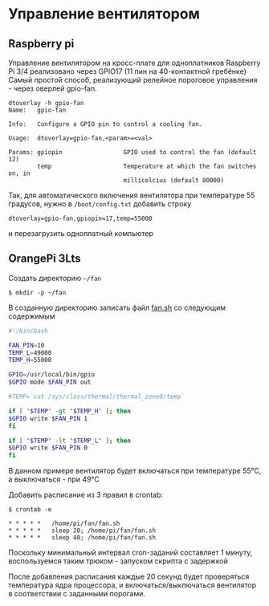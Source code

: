 # Управление вентилятором

## Raspberry pi

Управление вентилятором на кросс-плате для одноплатников Raspberry Pi 3/4 реализовано через GPIO17 (11 пин на 40-контактной гребёнке)
Самый простой способ, реализующий релейное пороговое управления - через оверлей gpio-fan.

```console 
dtoverlay -h gpio-fan
Name:   gpio-fan

Info:   Configure a GPIO pin to control a cooling fan.

Usage:  dtoverlay=gpio-fan,<param>=<val>

Params: gpiopin                 GPIO used to control the fan (default 12)
        temp                    Temperature at which the fan switches on, in
                                millicelcius (default 80000)
```

Так, для автоматического включения вентилятора при температуре 55 градусов, нужно в ```/boot/config.txt``` добавить строку

```
dtoverlay=gpio-fan,gpiopin=17,temp=55000
```

и перезагрузить одноплатный компьютер


## OrangePi 3Lts

Создать директорию ```~/fan```

```console 
$ mkdir -p ~/fan
```

В созданную директорию записать файл [fan.sh](fan/fan.sh) со следующим содержимым

```bash
#!/bin/bash

FAN_PIN=10
TEMP_L=49000
TEMP_H=55000

GPIO=/usr/local/bin/gpio
$GPIO mode $FAN_PIN out

#TEMP=`cat /sys/class/thermal/thermal_zone0/temp`

if [ "$TEMP" -gt "$TEMP_H" ]; then 
$GPIO write $FAN_PIN 1
fi

if [ "$TEMP" -lt "$TEMP_L" ]; then 
$GPIO write $FAN_PIN 0
fi
```

В данном примере вентилятор будет включаться при температуре 55°C, а выключаться - при 49°C

Добавить расписание из 3 правил в crontab:

```
$ crontab -e
```

```
* * * * *   /home/pi/fan/fan.sh
* * * * *   sleep 20; /home/pi/fan/fan.sh
* * * * *   sleep 40; /home/pi/fan/fan.sh
```
Поскольку минимальный интервал cron-заданий составляет 1 минуту, воспользуемся таким трюком - запуском скрипта с задержкой

После добавления расписания каждые 20 секунд будет проверяться температура ядра процессора, и включаться/выключаться вентилятор в соответствии с заданными порогами.
